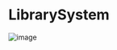 # LibrarySystem


![image](https://user-images.githubusercontent.com/73353343/169156806-9590d783-2c4d-4fa5-84e6-72c5a689e086.png)
